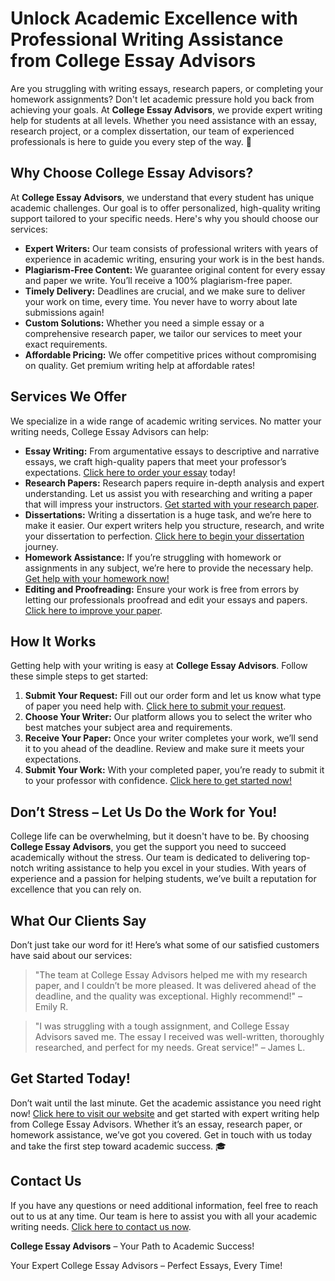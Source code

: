 <h1>Unlock Academic Excellence with Professional Writing Assistance from College Essay Advisors</h1>

<p>Are you struggling with writing essays, research papers, or completing your homework assignments? Don't let academic pressure hold you back from achieving your goals. At <strong>College Essay Advisors</strong>, we provide expert writing help for students at all levels. Whether you need assistance with an essay, research project, or a complex dissertation, our team of experienced professionals is here to guide you every step of the way. 🚀</p>

<h2>Why Choose College Essay Advisors?</h2>

<p>At <strong>College Essay Advisors</strong>, we understand that every student has unique academic challenges. Our goal is to offer personalized, high-quality writing support tailored to your specific needs. Here's why you should choose our services:</p>

<ul>
  <li><strong>Expert Writers:</strong> Our team consists of professional writers with years of experience in academic writing, ensuring your work is in the best hands.</li>
  <li><strong>Plagiarism-Free Content:</strong> We guarantee original content for every essay and paper we write. You’ll receive a 100% plagiarism-free paper.</li>
  <li><strong>Timely Delivery:</strong> Deadlines are crucial, and we make sure to deliver your work on time, every time. You never have to worry about late submissions again!</li>
  <li><strong>Custom Solutions:</strong> Whether you need a simple essay or a comprehensive research paper, we tailor our services to meet your exact requirements.</li>
  <li><strong>Affordable Pricing:</strong> We offer competitive prices without compromising on quality. Get premium writing help at affordable rates!</li>
</ul>

<h2>Services We Offer</h2>

<p>We specialize in a wide range of academic writing services. No matter your writing needs, College Essay Advisors can help:</p>

<ul>
  <li><strong>Essay Writing:</strong> From argumentative essays to descriptive and narrative essays, we craft high-quality papers that meet your professor’s expectations. <a href="https://tinyurl.com/topessay?keyword=college+essay+advisors">Click here to order your essay</a> today!</li>
  <li><strong>Research Papers:</strong> Research papers require in-depth analysis and expert understanding. Let us assist you with researching and writing a paper that will impress your instructors. <a href="https://tinyurl.com/topessay?keyword=college+essay+advisors">Get started with your research paper</a>.</li>
  <li><strong>Dissertations:</strong> Writing a dissertation is a huge task, and we’re here to make it easier. Our expert writers help you structure, research, and write your dissertation to perfection. <a href="https://tinyurl.com/topessay?keyword=college+essay+advisors">Click here to begin your dissertation</a> journey.</li>
  <li><strong>Homework Assistance:</strong> If you’re struggling with homework or assignments in any subject, we’re here to provide the necessary help. <a href="https://tinyurl.com/topessay?keyword=college+essay+advisors">Get help with your homework now!</a></li>
  <li><strong>Editing and Proofreading:</strong> Ensure your work is free from errors by letting our professionals proofread and edit your essays and papers. <a href="https://tinyurl.com/topessay?keyword=college+essay+advisors">Click here to improve your paper</a>.</li>
</ul>

<h2>How It Works</h2>

<p>Getting help with your writing is easy at <strong>College Essay Advisors</strong>. Follow these simple steps to get started:</p>

<ol>
  <li><strong>Submit Your Request:</strong> Fill out our order form and let us know what type of paper you need help with. <a href="https://tinyurl.com/topessay?keyword=college+essay+advisors">Click here to submit your request</a>.</li>
  <li><strong>Choose Your Writer:</strong> Our platform allows you to select the writer who best matches your subject area and requirements.</li>
  <li><strong>Receive Your Paper:</strong> Once your writer completes your work, we’ll send it to you ahead of the deadline. Review and make sure it meets your expectations.</li>
  <li><strong>Submit Your Work:</strong> With your completed paper, you’re ready to submit it to your professor with confidence. <a href="https://tinyurl.com/topessay?keyword=college+essay+advisors">Click here to get started now!</a></li>
</ol>

<h2>Don’t Stress – Let Us Do the Work for You!</h2>

<p>College life can be overwhelming, but it doesn't have to be. By choosing <strong>College Essay Advisors</strong>, you get the support you need to succeed academically without the stress. Our team is dedicated to delivering top-notch writing assistance to help you excel in your studies. With years of experience and a passion for helping students, we’ve built a reputation for excellence that you can rely on.</p>

<h2>What Our Clients Say</h2>

<p>Don’t just take our word for it! Here’s what some of our satisfied customers have said about our services:</p>

<blockquote>
  <p>"The team at College Essay Advisors helped me with my research paper, and I couldn’t be more pleased. It was delivered ahead of the deadline, and the quality was exceptional. Highly recommend!" – Emily R.</p>
</blockquote>

<blockquote>
  <p>"I was struggling with a tough assignment, and College Essay Advisors saved me. The essay I received was well-written, thoroughly researched, and perfect for my needs. Great service!" – James L.</p>
</blockquote>

<h2>Get Started Today!</h2>

<p>Don’t wait until the last minute. Get the academic assistance you need right now! <a href="https://tinyurl.com/topessay?keyword=college+essay+advisors">Click here to visit our website</a> and get started with expert writing help from College Essay Advisors. Whether it’s an essay, research paper, or homework assistance, we’ve got you covered. Get in touch with us today and take the first step toward academic success. 🎓</p>

<h2>Contact Us</h2>

<p>If you have any questions or need additional information, feel free to reach out to us at any time. Our team is here to assist you with all your academic writing needs. <a href="https://tinyurl.com/topessay?keyword=college+essay+advisors">Click here to contact us now</a>.</p>

<p><strong>College Essay Advisors</strong> – Your Path to Academic Success!</p>
Your Expert College Essay Advisors – Perfect Essays, Every Time!
